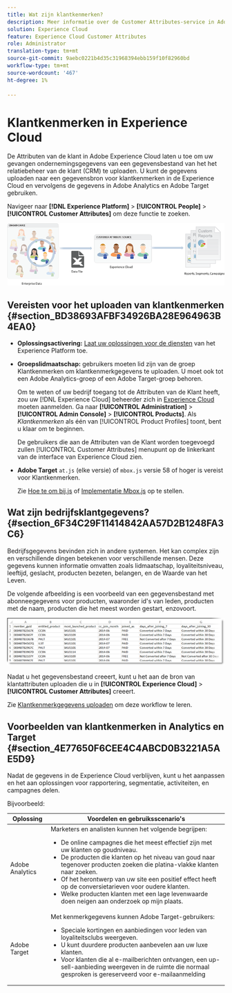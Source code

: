 ```yaml
---
title: Wat zijn klantkenmerken?
description: Meer informatie over de Customer Attributes-service in Adobe Experience Cloud. Ontdek hoe u klantkenmerkgegevens kunt uploaden voor gebruik in Adobe Analytic en Adobe Target.
solution: Experience Cloud
feature: Experience Cloud Customer Attributes
role: Administrator
translation-type: tm+mt
source-git-commit: 9aebc0221b4d35c31968394ebb159f10f82960bd
workflow-type: tm+mt
source-wordcount: '467'
ht-degree: 1%

---
```



# Klantkenmerken in Experience Cloud

De Attributen van de klant in Adobe Experience Cloud laten u toe om uw gevangen ondernemingsgegevens van een gegevensbestand van het het relatiebeheer van de klant (CRM) te uploaden. U kunt de gegevens uploaden naar een gegevensbron voor klantkenmerken in de Experience Cloud en vervolgens de gegevens in Adobe Analytics en Adobe Target gebruiken.

Navigeer naar **[!DNL Experience Platform]** > **[!UICONTROL People]** > **[!UICONTROL Customer Attributes]** om deze functie te zoeken.

![](assets/custom_reports.png)

## Vereisten voor het uploaden van klantkenmerken {#section_BD38693AFBF34926BA28E964963B4EA0}

* **Oplossingsactivering:** [Laat uw oplossingen voor de diensten](../core-services/core-services.md#concept_07ED1D5C64234E77976E6D572E78FB9C) van het Experience Platform toe.

* **Groepslidmaatschap:** gebruikers moeten lid zijn van de groep [ ](../admin-getting-started/admin-getting-started.md#task_3295A85536BF48899A1AB40D207E77E9) Klantkenmerken om klantkenmerkgegevens te uploaden. U moet ook tot een Adobe Analytics-groep of een Adobe Target-groep behoren.

   Om te weten of uw bedrijf toegang tot de Attributen van de Klant heeft, zou uw [!DNL Experience Cloud] beheerder zich in [Experience Cloud](https://experience.adobe.com) moeten aanmelden. Ga naar **[!UICONTROL Administration]** > **[!UICONTROL Admin Console]** > **[!UICONTROL Products]**. Als *Klantkenmerken* als één van [!UICONTROL Product Profiles] toont, bent u klaar om te beginnen.

   De gebruikers die aan de Attributen van de Klant worden toegevoegd zullen [!UICONTROL Customer Attributes] menupunt op de linkerkant van de interface van Experience Cloud zien.

* **Adobe Target** `at.js`  (elke versie) of  `mbox.js` versie 58 of hoger is vereist voor Klantkenmerken.

   Zie [Hoe te om bij.js](https://docs.adobe.com/content/help/en/target/using/implement-target/client-side/deploy-at-js/how-to-deployatjs.html) of [Implementatie Mbox.js](https://docs.adobe.com/content/help/en/target/using/implement-target/client-side/mbox-implement/mbox-download.html) op te stellen.

## Wat zijn bedrijfsklantgegevens? {#section_6F34C29F11414842AA57D2B1248FA3C6}

Bedrijfsgegevens bevinden zich in andere systemen. Het kan complex zijn en verschillende dingen betekenen voor verschillende mensen. Deze gegevens kunnen informatie omvatten zoals lidmaatschap, loyaliteitsniveau, leeftijd, geslacht, producten bezeten, belangen, en de Waarde van het Leven.

De volgende afbeelding is een voorbeeld van een gegevensbestand met abonneegegevens voor producten, waaronder id&#39;s van leden, producten met de naam, producten die het meest worden gestart, enzovoort.

![](assets/01_crs_usecase.png)

Nadat u het gegevensbestand creeert, kunt u het aan de bron van klantattributen uploaden die u in **[!UICONTROL Experience Cloud]** > **[!UICONTROL Customer Attributes]** creeert.

Zie [Klantkenmerkgegevens uploaden](../attributes/t-crs-usecase.md#task_BCC327B2A0EF4A1BBB2934013AB92B78) om deze workflow te leren.

## Voorbeelden van klantkenmerken in Analytics en Target {#section_4E77650F6CEE4C4ABCD0B3221A5AE5D9}

Nadat de gegevens in de Experience Cloud verblijven, kunt u het aanpassen en het aan oplossingen voor rapportering, segmentatie, activiteiten, en campagnes delen.

Bijvoorbeeld:

| Oplossing | Voordelen en gebruiksscenario&#39;s |
|--- |--- |
| Adobe Analytics | Marketers en analisten kunnen het volgende begrijpen:<ul><li>De online campagnes die het meest effectief zijn met uw klanten op goudniveau.</li><li>De producten die klanten op het niveau van goud naar tegenover producten zoeken die platina-vlakke klanten naar zoeken.</li><li>Of het herontwerp van uw site een positief effect heeft op de conversietarieven voor oudere klanten.</li><li>Welke producten klanten met een lage levenwaarde doen neigen aan onderzoek op mijn plaats.</li></ul> |
| Adobe Target | Met kenmerkgegevens kunnen Adobe Target-gebruikers:<ul><li>Speciale kortingen en aanbiedingen voor leden van loyaliteitsclubs weergeven.</li><li>U kunt duurdere producten aanbevelen aan uw luxe klanten.</li><li>Voor klanten die al e-mailberichten ontvangen, een up-sell-aanbieding weergeven in de ruimte die normaal gesproken is gereserveerd voor e-mailaanmelding</li></ul> |
